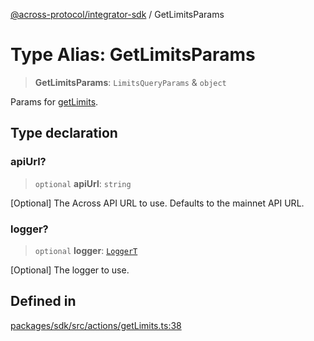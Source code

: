 [@across-protocol/integrator-sdk](../README.md) / GetLimitsParams

# Type Alias: GetLimitsParams

> **GetLimitsParams**: `LimitsQueryParams` & `object`

Params for [getLimits](../functions/getLimits.md).

## Type declaration

### apiUrl?

> `optional` **apiUrl**: `string`

[Optional] The Across API URL to use. Defaults to the mainnet API URL.

### logger?

> `optional` **logger**: [`LoggerT`](LoggerT.md)

[Optional] The logger to use.

## Defined in

[packages/sdk/src/actions/getLimits.ts:38](https://github.com/across-protocol/toolkit/blob/291e746cb19cfa8d76835b72ba70acec1a2f9971/packages/sdk/src/actions/getLimits.ts#L38)
